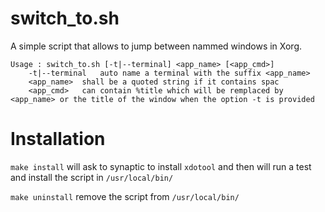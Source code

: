 # switch_to.sh
A simple script that allows to jump between nammed windows in Xorg.
```
Usage : switch_to.sh [-t|--terminal] <app_name> [<app_cmd>]
	-t|--terminal	auto name a terminal with the suffix <app_name>
	<app_name>	shall be a quoted string if it contains spac
	<app_cmd>	can contain %title which will be remplaced by <app_name> or the title of the window when the option -t is provided
```

# Installation
```make install```
will ask to synaptic to install ```xdotool``` 
and then will run a test and install the script in ```/usr/local/bin/```

```make uninstall``` remove the script from ```/usr/local/bin/```
